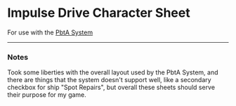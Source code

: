 
# Impulse Drive Character Sheet
For use with the [PbtA System](https://asacolips.gitbook.io/pbta-system/)

---
### Notes
Took some liberties with the overall layout used by the PbtA System, and there are things that the system doesn't 
support well, like a secondary checkbox for ship "Spot Repairs", but overall these sheets should serve their purpose
for my game. 
